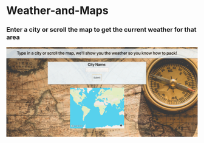 # Weather-and-Maps
### Enter a city or scroll the map to get the current weather for that area

![website image](weatherAndMaps.png)
